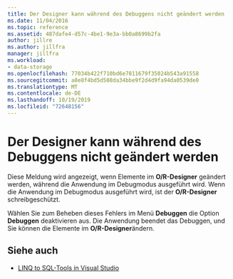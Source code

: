 ```yaml
---
title: Der Designer kann während des Debuggens nicht geändert werden
ms.date: 11/04/2016
ms.topic: reference
ms.assetid: 487dafe4-d57c-4be1-9e3a-bb0a8699b2fa
author: jillre
ms.author: jillfra
manager: jillfra
ms.workload:
- data-storage
ms.openlocfilehash: 77034b422f710bd6e7811679f35024b543a91558
ms.sourcegitcommit: a8e8f4bd5d508da34bbe9f2d4d9fa94da0539de0
ms.translationtype: MT
ms.contentlocale: de-DE
ms.lasthandoff: 10/19/2019
ms.locfileid: "72648156"
---
```

# <a name="the-designer-cannot-be-modified-while-debugging"></a>Der Designer kann während des Debuggens nicht geändert werden

Diese Meldung wird angezeigt, wenn Elemente im **O/R-Designer** geändert werden, während die Anwendung im Debugmodus ausgeführt wird. Wenn die Anwendung im Debugmodus ausgeführt wird, ist der **O/R-Designer** schreibgeschützt.

Wählen Sie zum Beheben dieses Fehlers im Menü **Debuggen** die Option **Debuggen** deaktivieren aus. Die Anwendung beendet das Debuggen, und Sie können die Elemente im **O/R-Designer**ändern.

## <a name="see-also"></a>Siehe auch

- [LINQ to SQL-Tools in Visual Studio](../data-tools/linq-to-sql-tools-in-visual-studio2.md)